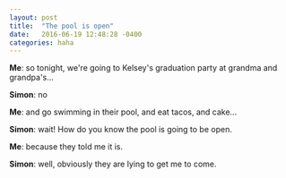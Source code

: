 ```yaml
---
layout: post
title:  "The pool is open"
date:   2016-06-19 12:48:28 -0400
categories: haha
---
```


**Me**: so tonight, we're going to Kelsey's graduation party at grandma and grandpa's...

**Simon**: no

**Me**: and go swimming in their pool, and eat tacos, and cake...

**Simon**: wait! How do you know the pool is going to be open.

**Me**: because they told me it is.

**Simon**: well, obviously they are lying to get me to come.
